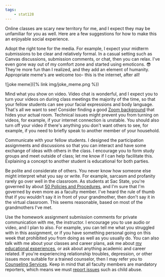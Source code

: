 ```yaml
---
tags:
    - stat128
---
```


Online classes are scary new territory for me, and I expect they may be unfamiliar for you as well.
Here are a few suggestions for how to make this an enjoyable social experience.

Adopt the right tone for the media.
For example, I expect your midterm submissions to be clear and relatively formal.
In a casual setting such as Canvas discussions, submission comments, or chat, then you can relax.
I've even gone way out of my comfort zone and started using emoticons. 😎
They're more fun than I realized, and they add an element of humanity.
Appropriate meme's are welcome too- this is the internet, after all!

![joke meme]({% link img/joke_meme.png %})

Mind what you show on video.
Video chat is wonderful, and I expect you to turn your videos on during class meetings the majority of the time, so that your fellow students can see your facial expressions and body language.
That's all we want to see!
Consider finding a good [Zoom background](https://sacstate.smugmug.com/Sac-State-Zoom-Backgrounds/) that hides your actual room.
Technical issues might prevent you from turning on videos, for example, if your internet connection is unstable.
You should also turn off your video if there's anything you don't want others to see, for example, if you need to briefly speak to another member of your household.

Communicate with your fellow students.
I designed the participation assignments and discussions so that you can interact and have some exchange of ideas with others in the class.
I encourage you to form study groups and meet outside of class; let me know if I can help facilitate this.
Explaining a concept to another student is educational for both parties.

Be polite and considerate of others.
You never know how someone else might interpret what you say or write.
For example, sarcasm and profanity rarely go over well in the classroom.
As students at Sac State, you're governed by about [50 Policies and Procedures](https://www.csus.edu/student-affairs/policy-procedures.html), and I'm sure that I'm governed by even more as a faculty member.
I've heard the rule of thumb that if you wouldn't say it in front of your grandmother, then don't say it in the virtual classroom.
This seems reasonable, based on most of the grandmothers I've met.

Use the homework assignment submission comments for private communication with me, the instructor.
I encourage you to use audio or video, and I plan to also.
For example, you can tell me what you struggled with in this assignment, or if you have something personal going on this week that prohibited you from doing as well as you usually do.
You can also talk with me about your classes and career plans, ask me about [my educational experiences](http://webpages.csus.edu/fitzgerald/my-education-path/), or ask about anything academic and career related.
If you're experiencing relationship troubles, depression, or other issues more suitable for a trained counselor, then I may refer you to [Counseling Services](https://www.csus.edu/student-life/health-counseling/).
Keep in mind that all faculty members are mandatory reporters, which means we must [report issues](https://www.csus.edu/title-ix/reporting.html) such as child abuse.
